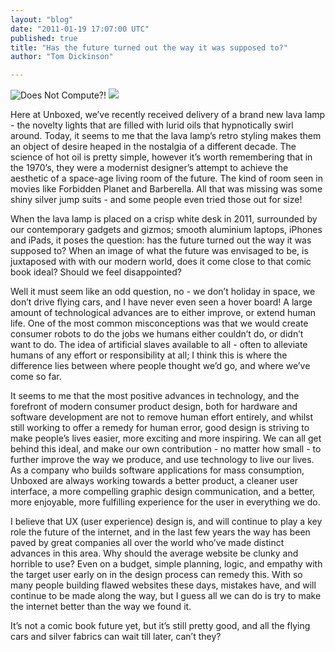 ```yaml
---
layout: "blog"
date: "2011-01-19 17:07:00 UTC"
published: true
title: "Has the future turned out the way it was supposed to?"
author: "Tom Dickinson"

---
```


![Does Not Compute?!](/uploaded_assets/inline-images/000/000/001/display_size_Has-the-Future...jpg?1295457190) ![](file:///Users/tomdickinson/Library/Caches/TemporaryItems/moz-screenshot.png)

Here at Unboxed, we’ve recently received delivery of a brand new lava lamp - the novelty lights that are filled with lurid oils that hypnotically swirl around. Today, it seems to me that the lava lamp’s retro styling makes them an object of desire heaped in the nostalgia of a different decade. The science of hot oil is pretty simple, however it’s worth remembering that in the 1970’s, they were a modernist designer’s attempt to achieve the aesthetic of a space-age living room of the future. The kind of room seen in movies like Forbidden Planet and Barberella. All that was missing was some shiny silver jump suits - and some people even tried those out for size!  
  
 When the lava lamp is placed on a crisp white desk in 2011, surrounded by our contemporary gadgets and gizmos; smooth aluminium laptops, iPhones and iPads, it poses the question: has the future turned out the way it was supposed to? When an image of what the future was envisaged to be, is juxtaposed with with our modern world, does it come close to that comic book ideal? Should we feel disappointed?  
  
 Well it must seem like an odd question, no - we don’t holiday in space, we don’t drive flying cars, and I have never even seen a hover board! A large amount of technological advances are to either improve, or extend human life. One of the most common misconceptions was that we would create consumer robots to do the jobs we humans either couldn’t do, or didn’t want to do. The idea of artificial slaves available to all - often to alleviate humans of any effort or responsibility at all; I think this is where the difference lies between where people thought we’d go, and where we’ve come so far.  
  
 It seems to me that the most positive advances in technology, and the forefront of modern consumer product design, both for hardware and software development are not to remove human effort entirely, and whilst still working to offer a remedy for human error, good design is striving to make people’s lives easier, more exciting and more inspiring. We can all get behind this ideal, and make our own contribution - no matter how small - to further improve the way we produce, and use technology to live our lives. As a company who builds software applications for mass consumption, Unboxed are always working towards a better product, a cleaner user interface, a more compelling graphic design communication, and a better, more enjoyable, more fulfilling experience for the user in everything we do.  
  
 I believe that UX (user experience) design is, and will continue to play a key role the future of the internet, and in the last few years the way has been paved by great companies all over the world who’ve made distinct advances in this area. Why should the average website be clunky and horrible to use? Even on a budget, simple planning, logic, and empathy with the target user early on in the design process can remedy this. With so many people building flawed websites these days, mistakes have, and will continue to be made along the way, but I guess all we can do is try to make the internet better than the way we found it.  
  
 It’s not a comic book future yet, but it’s still pretty good, and all the flying cars and silver fabrics can wait till later, can’t they?

&nbsp;


